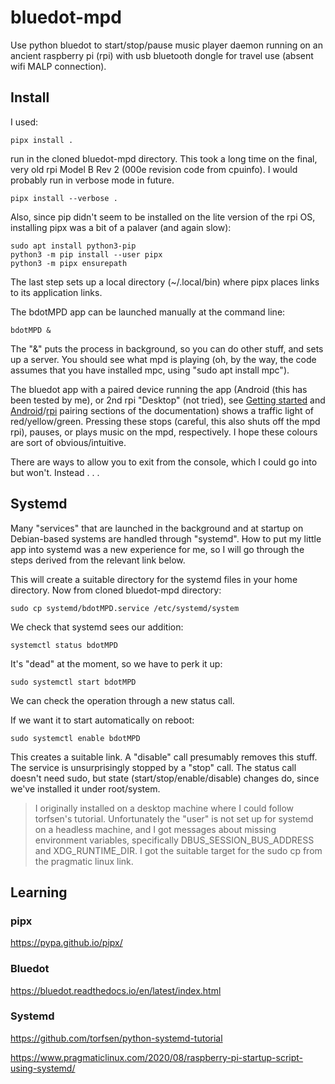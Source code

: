 # bluedot-mpd
Use python bluedot to start/stop/pause music player daemon running on an ancient raspberry pi (rpi) with usb bluetooth dongle for travel use (absent wifi MALP connection).

## Install

I used:

```
pipx install .
```

run in the cloned bluedot-mpd directory. This took a long time on the final, very old rpi Model B Rev 2 (000e revision code from cpuinfo). I would probably run in verbose mode in future.

```
pipx install --verbose .
```

Also, since pip didn't seem to be installed on the lite version of the rpi OS, installing pipx was a bit of a palaver (and again slow):

```
sudo apt install python3-pip
python3 -m pip install --user pipx
python3 -m pipx ensurepath
```

The last step sets up a local directory (~/.local/bin) where pipx places links to its application links.

The bdotMPD app can be launched manually at the command line:

```
bdotMPD &
```

The "&" puts the process in background, so you can do other stuff, and sets up a server. You should see what mpd is playing (oh, by the way, the code assumes that you have installed mpc, using "sudo apt install mpc").

The bluedot app with a paired device running the app (Android (this has been tested by me), or 2nd rpi "Desktop" (not tried), see [Getting started](https://bluedot.readthedocs.io/en/latest/gettingstarted.html) and [Android](https://bluedot.readthedocs.io/en/latest/pairpiandroid.html)/[rpi](https://bluedot.readthedocs.io/en/latest/pairpipi.html) pairing sections of the documentation) shows a traffic light of red/yellow/green. Pressing these stops (careful, this also shuts off the mpd rpi), pauses, or plays music on the mpd, respectively. I hope these colours are sort of obvious/intuitive.

There are ways to allow you to exit from the console, which I could go into but won't. Instead . . .

## Systemd

Many "services" that are launched in the background and at startup on Debian-based systems are handled through "systemd". How to put my little app into systemd was a new experience for me, so I will go through the steps derived from the relevant link below.

This will create a suitable directory for the systemd files in your home directory. Now from cloned bluedot-mpd directory:

```
sudo cp systemd/bdotMPD.service /etc/systemd/system
```

We check that systemd sees our addition:

```
systemctl status bdotMPD
```

It's "dead" at the moment, so we have to perk it up:

```
sudo systemctl start bdotMPD
```

We can check the operation through a new status call.

If we want it to start automatically on reboot:

```
sudo systemctl enable bdotMPD
```

This creates a suitable link. A "disable" call presumably removes this stuff. The service is unsurprisingly stopped by a "stop" call. The status call doesn't need sudo, but state (start/stop/enable/disable) changes do, since we've installed it under root/system.

>I originally installed on a desktop machine where I could follow torfsen's tutorial. Unfortunately the "user" is not set up for systemd on a headless machine, and I got messages about missing environment variables, specifically DBUS\_SESSION\_BUS\_ADDRESS and XDG\_RUNTIME\_DIR. I got the suitable target for the sudo cp from the pragmatic linux link.

## Learning

### pipx

https://pypa.github.io/pipx/

### Bluedot

https://bluedot.readthedocs.io/en/latest/index.html

### Systemd

https://github.com/torfsen/python-systemd-tutorial

https://www.pragmaticlinux.com/2020/08/raspberry-pi-startup-script-using-systemd/
